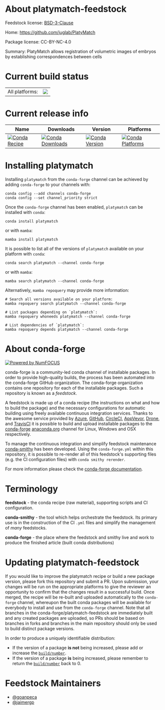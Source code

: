 About platymatch-feedstock
==========================

Feedstock license: [BSD-3-Clause](https://github.com/conda-forge/platymatch-feedstock/blob/main/LICENSE.txt)

Home: https://github.com/juglab/PlatyMatch

Package license: CC-BY-NC-4.0

Summary: PlatyMatch allows registration of volumetric images of embryos by establishing correspondences between cells

Current build status
====================


<table><tr><td>All platforms:</td>
    <td>
      <a href="https://dev.azure.com/conda-forge/feedstock-builds/_build/latest?definitionId=15363&branchName=main">
        <img src="https://dev.azure.com/conda-forge/feedstock-builds/_apis/build/status/platymatch-feedstock?branchName=main">
      </a>
    </td>
  </tr>
</table>

Current release info
====================

| Name | Downloads | Version | Platforms |
| --- | --- | --- | --- |
| [![Conda Recipe](https://img.shields.io/badge/recipe-platymatch-green.svg)](https://anaconda.org/conda-forge/platymatch) | [![Conda Downloads](https://img.shields.io/conda/dn/conda-forge/platymatch.svg)](https://anaconda.org/conda-forge/platymatch) | [![Conda Version](https://img.shields.io/conda/vn/conda-forge/platymatch.svg)](https://anaconda.org/conda-forge/platymatch) | [![Conda Platforms](https://img.shields.io/conda/pn/conda-forge/platymatch.svg)](https://anaconda.org/conda-forge/platymatch) |

Installing platymatch
=====================

Installing `platymatch` from the `conda-forge` channel can be achieved by adding `conda-forge` to your channels with:

```
conda config --add channels conda-forge
conda config --set channel_priority strict
```

Once the `conda-forge` channel has been enabled, `platymatch` can be installed with `conda`:

```
conda install platymatch
```

or with `mamba`:

```
mamba install platymatch
```

It is possible to list all of the versions of `platymatch` available on your platform with `conda`:

```
conda search platymatch --channel conda-forge
```

or with `mamba`:

```
mamba search platymatch --channel conda-forge
```

Alternatively, `mamba repoquery` may provide more information:

```
# Search all versions available on your platform:
mamba repoquery search platymatch --channel conda-forge

# List packages depending on `platymatch`:
mamba repoquery whoneeds platymatch --channel conda-forge

# List dependencies of `platymatch`:
mamba repoquery depends platymatch --channel conda-forge
```


About conda-forge
=================

[![Powered by
NumFOCUS](https://img.shields.io/badge/powered%20by-NumFOCUS-orange.svg?style=flat&colorA=E1523D&colorB=007D8A)](https://numfocus.org)

conda-forge is a community-led conda channel of installable packages.
In order to provide high-quality builds, the process has been automated into the
conda-forge GitHub organization. The conda-forge organization contains one repository
for each of the installable packages. Such a repository is known as a *feedstock*.

A feedstock is made up of a conda recipe (the instructions on what and how to build
the package) and the necessary configurations for automatic building using freely
available continuous integration services. Thanks to the awesome service provided by
[Azure](https://azure.microsoft.com/en-us/services/devops/), [GitHub](https://github.com/),
[CircleCI](https://circleci.com/), [AppVeyor](https://www.appveyor.com/),
[Drone](https://cloud.drone.io/welcome), and [TravisCI](https://travis-ci.com/)
it is possible to build and upload installable packages to the
[conda-forge](https://anaconda.org/conda-forge) [anaconda.org](https://anaconda.org/)
channel for Linux, Windows and OSX respectively.

To manage the continuous integration and simplify feedstock maintenance
[conda-smithy](https://github.com/conda-forge/conda-smithy) has been developed.
Using the ``conda-forge.yml`` within this repository, it is possible to re-render all of
this feedstock's supporting files (e.g. the CI configuration files) with ``conda smithy rerender``.

For more information please check the [conda-forge documentation](https://conda-forge.org/docs/).

Terminology
===========

**feedstock** - the conda recipe (raw material), supporting scripts and CI configuration.

**conda-smithy** - the tool which helps orchestrate the feedstock.
                   Its primary use is in the construction of the CI ``.yml`` files
                   and simplify the management of *many* feedstocks.

**conda-forge** - the place where the feedstock and smithy live and work to
                  produce the finished article (built conda distributions)


Updating platymatch-feedstock
=============================

If you would like to improve the platymatch recipe or build a new
package version, please fork this repository and submit a PR. Upon submission,
your changes will be run on the appropriate platforms to give the reviewer an
opportunity to confirm that the changes result in a successful build. Once
merged, the recipe will be re-built and uploaded automatically to the
`conda-forge` channel, whereupon the built conda packages will be available for
everybody to install and use from the `conda-forge` channel.
Note that all branches in the conda-forge/platymatch-feedstock are
immediately built and any created packages are uploaded, so PRs should be based
on branches in forks and branches in the main repository should only be used to
build distinct package versions.

In order to produce a uniquely identifiable distribution:
 * If the version of a package **is not** being increased, please add or increase
   the [``build/number``](https://docs.conda.io/projects/conda-build/en/latest/resources/define-metadata.html#build-number-and-string).
 * If the version of a package **is** being increased, please remember to return
   the [``build/number``](https://docs.conda.io/projects/conda-build/en/latest/resources/define-metadata.html#build-number-and-string)
   back to 0.

Feedstock Maintainers
=====================

* [@goanpeca](https://github.com/goanpeca/)
* [@jaimergp](https://github.com/jaimergp/)

